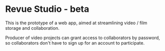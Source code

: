 # Revue Studio - beta

This is the prototype of a web app, aimed at streamlining video / film storage and collaboration.

Producer of video projects can grant access to collaborators by password, so collaborators don't have to sign up for an account to participate.


